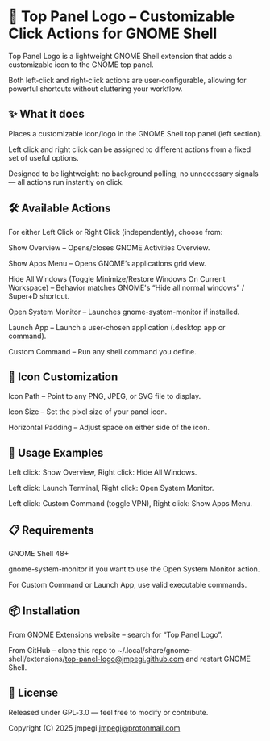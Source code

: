 # 📌 Top Panel Logo – Customizable Click Actions for GNOME Shell

Top Panel Logo is a lightweight GNOME Shell extension that adds a customizable icon to the GNOME top panel.

Both left‑click and right‑click actions are user‑configurable, allowing for powerful shortcuts without cluttering your workflow.

## ✨ What it does

Places a customizable icon/logo in the GNOME Shell top panel (left section).

Left click and right click can be assigned to different actions from a fixed set of useful options.

Designed to be lightweight: no background polling, no unnecessary signals — all actions run instantly on click.

## 🛠 Available Actions

For either Left Click or Right Click (independently), choose from:

Show Overview – Opens/closes GNOME Activities Overview.

Show Apps Menu – Opens GNOME’s applications grid view.

Hide All Windows (Toggle Minimize/Restore Windows On Current Workspace) – Behavior matches GNOME's “Hide all normal windows” / Super+D shortcut.

Open System Monitor – Launches gnome-system-monitor if installed.

Launch App – Launch a user‑chosen application (.desktop app or command).

Custom Command – Run any shell command you define.

## 🎨 Icon Customization

Icon Path – Point to any PNG, JPEG, or SVG file to display.

Icon Size – Set the pixel size of your panel icon.

Horizontal Padding – Adjust space on either side of the icon.

## 🚀 Usage Examples

Left click: Show Overview, Right click: Hide All Windows.

Left click: Launch Terminal, Right click: Open System Monitor.

Left click: Custom Command (toggle VPN), Right click: Show Apps Menu.

## 📋 Requirements

GNOME Shell 48+

gnome-system-monitor if you want to use the Open System Monitor action.

For Custom Command or Launch App, use valid executable commands.

## 📦 Installation

From GNOME Extensions website – search for “Top Panel Logo”.

From GitHub – clone this repo to ~/.local/share/gnome-shell/extensions/top-panel-logo@jmpegi.github.com and restart GNOME Shell.

## 📝 License

Released under GPL‑3.0 — feel free to modify or contribute.

Copyright (C) 2025 jmpegi <jmpegi@protonmail.com>
